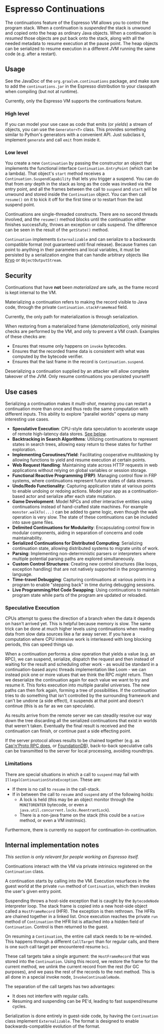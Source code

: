 # Espresso Continuations

The continuations feature of the Espresso VM allows you to control the program stack. When a continuation is _suspended_
the stack is unwound and copied onto the heap as ordinary Java objects. When a continuation is _resumed_ those objects
are put back onto the stack, along with all the needed metadata to resume execution at the pause point. The heap objects
can be serialized to resume execution in a different JVM running the same code (e.g. after a restart).

## Usage

See the JavaDoc of the `org.graalvm.continuations` package, and make sure to add the `continuations.jar` in the Espresso
distribution to your classpath when compiling (but not at runtime).

Currently, only the Espresso VM supports the continuations feature.

### High level

If you can model your use case as code that emits (or _yields_) a stream of objects, you can use the `Generator<T>`
class. This provides something similar to Python's generators with a convenient API. Just subclass it,
implement `generate` and call `emit` from inside it.

### Low level

You create a new `Continuation` by passing the constructor an object that implements the functional
interface `Continuation.EntryPoint` (which can be a lambda). That object's `start` method receives
a `Continuation.SuspendCapability` that lets you trigger a suspend. You can do that from _any_ depth in the stack as
long as the code was invoked via the entry point, and all the frames between the call to `suspend` and `start` will be
unwound and stored inside the `Continuation` object. You can then call `resume()` on it to kick it off for the first
time or to restart from the last suspend point.

Continuations are single-threaded constructs. There are no second threads involved, and the `resume()` method blocks
until the continuation either finishes successfully, throws an exception or calls suspend. The difference can be seen in
the result of the `getState()` method.

`Continuation` implements `Externalizable` and can serialize to a backwards compatible format (not guaranteed until
final release). Because frames can point to anything in their parameters and local variables, it must be persisted by a
serialization engine that can handle arbitrary objects like [Kryo](https://github.com/EsotericSoftware/kryo/)
or `ObjectOutputStream`.

## Security

Continuations that have **not** been _materialized_ are safe, as the frame record is kept internal to the VM.

Materializing a continuation refers to making the record visible to Java code, through the
private `Continuation.stackFrameHead` field.

Currently, the only path for materialization is through serialization.

When restoring from a materialized frame (_dematerialization_), only minimal checks are performed by the VM, and only to
prevent a VM crash. Examples of these checks are:

- Ensures that resume only happens on `invoke` bytecodes.
- Ensures that the recorded frame data is consistent with what was computed by the bytecode verifier.
- Ensures that the last frame in the record is `Continuation.suspend`.

Deserializing a continuation supplied by an attacker will allow complete takeover of the JVM. Only resume continuations
you persisted yourself!

## Use cases

Serializing a continuation makes it _multi-shot_, meaning you can restart a continuation more than once and thus redo
the same computation with different inputs. This ability to explore "parallel worlds" opens up many interesting use
cases.

- **Speculative Execution**: CPU-style data speculation to accelerate usage of remote high-latency data
  stores. [See below](#speculative-execution).
- **Backtracking in Search Algorithms**: Utilizing continuations to represent states in search trees, allowing easy
  return to these states for further exploration.
- **Implementing Coroutines/Yield**: Facilitating cooperative multitasking by allowing functions to yield and resume
  execution at certain points.
- **Web Request Handling**: Maintaining state across HTTP requests in web applications without relying on global
  variables or session storage.
- **Functional Reactive Programming (FRP)**: Managing control flow in FRP systems, where continuations represent future
  states of data streams.
- **Undo/Redo Functionality**: Capturing application state at various points to enable undoing or redoing actions. Model
  your app as a continuation-based actor and serialize after each state mutation.
- **Game Development**: Model NPCs and other interactive entities using continuations instead of hand-crafted state
  machines. For example `monster.walkTo(...)` can be added to game logic, even though the walk operation is very slow.
  The state of these continuations can be included into save game files.
- **Delimited Continuations for Modularity**: Encapsulating control flow in modular components, aiding in separation of
  concerns and code maintainability.
- **Serialized Continuations for Distributed Computing**: Serializing continuation state, allowing distributed systems
  to migrate units of work.
- **Parsing**: Implementing non-deterministic parsers or interpreters where multiple potential parsing paths are
  explored simultaneously.
- **Custom Control Structures**: Creating new control structures (like loops, exception handling) that are not natively
  supported in the programming language.
- **Time-travel Debugging**: Capturing continuations at various points in a program to enable "stepping back" in time
  during debugging sessions.
- **Live Programming/Hot Code Swapping**: Using continuations to maintain program state while parts of the program are
  updated or reloaded.

### Speculative Execution

CPUs attempt to guess the direction of a branch when the data it depends on hasn't arrived yet. This is helpful because
memory is slow. The same trick can be done at much higher levels using continuations when reading data from slow data
sources like a far away server. If you have a computation where CPU intensive work is interleaved with long blocking
periods, this can speed things up.

When a continuation performs a slow operation that yields a value (e.g. an RPC), we can suspend, serialize, dispatch the
request and then instead of waiting for the result and scheduling other work - as would be standard in a
continuation-based async threads implementation like Loom - we can instead pick one or more values that we think the RPC
_might_ return. Then we deserialize the continuation again for each value we want to try and resume it. This forks
execution into multiple parallel universes. The new paths can then fork again, forming a tree of possibilities. If the
continuation tries to do something that isn't controlled by the surrounding framework and can't be undone (a side
effect), it suspends at that point and doesn't continue (this is as far as we can speculate).

As results arrive from the remote server we can steadily resolve our way down the tree discarding all the serialized
continuations that exist in worlds that weren't taken. Eventually the final result is received and the continuation can
finish, or continue past a side effecting point.

If the server protocol allows results to be chained together (e.g.
as [Cap'n'Proto RPC does](https://capnproto.org/rpc.html#time-travel-promise-pipelining),
or [FoundationDB](https://github.com/apple/foundationdb/wiki/Everything-about-GetMappedRange)), back-to-back speculative
calls can be transmitted to the server for local processing, avoiding roundtrips.

### Limitations

There are special situations in which a call to `suspend` may fail with `IllegalContinuationStateException`. These are:

- If there is no call to `resume` in the call-stack.
- If in between the call to `resume` and `suspend` any of the following holds:
    - A lock is held (this may be an object monitor through the `MONITORENTER` bytecode, or even
      a `java.util.concurrent.locks.ReentrantLock`).
    - There is a non-java frame on the stack (this could be a `native` method, or even a VM instrinsic).

Furthermore, there is currently no support for continuation-in-continuation.

## Internal implementation notes

*This section is only relevant for people working on Espresso itself.*

Continuations interact with the VM via private intrinsics registered on the `Continuation` class.

A continuation starts by calling into the VM. Execution resurfaces in the guest world at the private `run` method of
`Continuation`, which then invokes the user's given entry point.

Suspending throws a host-side exception that is caught by the `BytecodeNode` interpreter loop. The stack frame is copied
into a new host-side object called a `HostFrameRecord` (HFR). The exception is then rethrown. The HFRs are chained
together in a linked list. Once execution reaches the private `run` method of `Continuation` the HFR list is attached
into a hidden field of `Continuation`. Control is then returned to the guest.

On resuming a `Continuation`, the entire call stack needs to be re-winded. This happens through a different `CallTarget`
than for regular calls, and there is one such call target per encountered resume `bci`.

These call targets take a single argument: the `HostFrameRecord` that was stored into the `Continuation`. Using this
record, we restore the frame for the current method, we unlink the current record from the rest (for GC purposes), and
we pass the rest of the records to the next method. This is all done in a special invoke node, `InvokeContinuableNode`.

The separation of the call targets has two advantages:

- It does not interfere with regular calls.
- Resuming and suspending can be PE'd, leading to fast suspend/resume cycles.

Serialization is done entirely in guest-side code, by having the `Continuation` class implement `Externalizable`. The
format is designed to enable backwards-compatible evolution of the format.